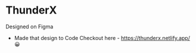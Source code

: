 # ThunderX

Designed on Figma
 - Made that design to Code
Checkout here - https://thunderx.netlify.app/ 😀
